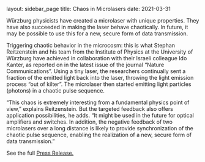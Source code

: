 layout: sidebar_page
title: Chaos in Microlasers
date: 2021-03-31

Würzburg physicists have created a microlaser with unique properties. They have also succeeded in making the laser behave chaotically. In future, it may be possible to use this for a new, secure form of data transmission.
<!--break-->
Triggering chaotic behavior in the microcosm: this is what Stephan Reitzenstein and his team from the Institute of Physics at the University of Würzburg have achieved in collaboration with their Israeli colleague Ido Kanter, as reported on in the latest issue of the journal “Nature Communications”. Using a tiny laser, the researchers continually sent a fraction of the emitted light back into the laser, throwing the light emission process “out of kilter”. The microlaser then started emitting light particles (photons) in a chaotic pulse sequence.

“This chaos is extremely interesting from a fundamental physics point of view,” explains Reitzenstein. But the targeted feedback also offers application possibilities, he adds. “It might be used in the future for optical amplifiers and switches. In addition, the negative feedback of two microlasers over a long distance is likely to provide synchronization of the chaotic pulse sequence, enabling the realization of a new, secure form of data transmission.”
  
See the full [Press Release.](http://idw-online.de/en/news429513)